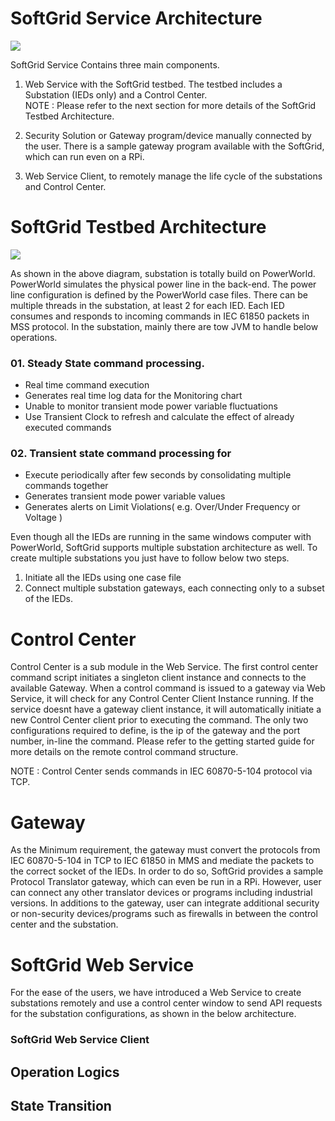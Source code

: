 



# SoftGrid Service Architecture  
![](https://github.com/smartgridadsc/smartpower/blob/master/API/Images/testbed%20architecture.png)

SoftGrid Service Contains three main components.  

01. Web Service with the SoftGrid testbed. The testbed includes a Substation (IEDs only) and a Control Center.   
NOTE : Please refer to the next section for more details of the SoftGrid Testbed Architecture.  

02. Security Solution or Gateway program/device manually connected by the user. There is a sample gateway program available with the SoftGrid, which can run even on a RPi.  
03. Web Service Client, to remotely manage the life cycle of the substations and Control Center.   

# SoftGrid Testbed Architecture  

![](https://github.com/smartgridadsc/smartpower/blob/master/API/Images/architecture/TestBed_Overview.png)  

As shown in the above diagram, substation is totally build on PowerWorld. PowerWorld simulates the physical power line in the back-end. The power line configuration is defined by the PowerWorld case files. There can be multiple threads in the substation, at least 2 for each IED. Each IED consumes and responds to incoming commands in IEC 61850 packets in MSS protocol.
In the substation, mainly there are tow JVM to handle below operations.  


### 01. Steady State command processing.  
* Real time command execution  
* Generates real time log data for the Monitoring chart  
* Unable to monitor transient mode power variable fluctuations  
* Use Transient Clock to refresh and calculate the effect of already executed commands  

### 02. Transient state command processing for   
* Execute periodically after few seconds by consolidating multiple commands together  
* Generates transient mode power variable values  
* Generates alerts on Limit Violations( e.g. Over/Under Frequency or Voltage )   

Even though all the IEDs are running in the same windows computer with PowerWorld, SoftGrid supports multiple substation architecture as well. To create multiple substations you just have to follow below two steps.  

01. Initiate all the IEDs using one case file     
02. Connect multiple substation gateways, each connecting only to a subset of the IEDs.  

# Control Center
Control Center is a sub module in the Web Service. The first control center command script initiates a singleton client instance and connects to the available Gateway. When a control command is issued to a gateway via Web Service, it will check for any Control Center Client Instance running. If the service doesnt have a gateway client instance, it will automatically initiate a new Control Center client prior to executing the command.  The only two configurations required to define, is the ip of the gateway and the port number, in-line the command. Please refer to the getting started guide for more details on the remote control command structure.  

NOTE : Control Center sends commands in IEC 60870-5-104 protocol via TCP.

# Gateway

As the Minimum requirement, the gateway must convert the protocols from IEC 60870-5-104 in TCP to IEC 61850 in MMS and mediate the packets to the correct socket of the IEDs. In order to do so, SoftGrid provides a sample Protocol Translator gateway, which can even be run in a RPi. However, user can connect any other translator devices or programs including industrial versions. In additions to the gateway, user can integrate additional security or non-security devices/programs such as firewalls in between the control center and the substation.

# SoftGrid Web Service  
For the ease of the users, we have introduced a Web Service to create substations remotely and use a control center window to send API requests for the substation configurations, as shown in the below architecture. 

### SoftGrid Web Service Client
## Operation Logics
## State Transition
